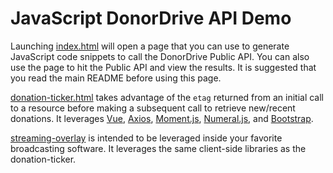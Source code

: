 # JavaScript DonorDrive API Demo

Launching [index.html](index.html) will open a page that you can use to generate JavaScript code snippets to call the DonorDrive Public API.
You can also use the page to hit the Public API and view the results.  It is suggested that you read the main README before using this page.

[donation-ticker.html](donation-ticker.html) takes advantage of the `etag` returned from an initial call to a resource before making a subsequent call to retrieve new/recent donations. It leverages [Vue](https://vuejs.org/), [Axios](https://github.com/axios/axios), [Moment.js](https://momentjs.com), [Numeral.js](numeraljs.com), and [Bootstrap](https://getbootstrap.com).

[streaming-overlay](streaming-overlay/index.html) is intended to be leveraged inside your favorite broadcasting software. It leverages the same client-side libraries as the donation-ticker.